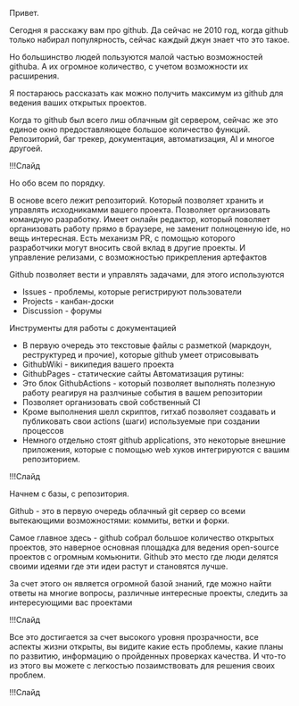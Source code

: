 Привет.

Сегодня я расскажу вам про github. Да сейчас не 2010 год, когда github только набирал популярность, сейчас каждый джун знает что это такое.

Но большинство людей пользуются малой частью возможностей githuba. А их огромное количество, с учетом возможности их расширения.

Я постараюсь рассказать как можно получить максимум из github для ведения ваших открытых проектов.

Когда то github был всего лиш облачным git сервером, сейчас же это единое окно предоставляющее большое количество функций. Репозиторий, баг трекер, документация, автоматизация, AI  и многое другоей.

!!!Слайд

Но обо всем по порядку.

В основе всего лежит репозиторий. Который позволяет хранить и управлять исходникамми вашего проекта.  Позволяет организовать командную разработку. Имеет онлайн редактор, который поволяет организовать работу прямо в браузере, не заменит полноценную ide, но вещь интересная. Есть механизм PR, с помощью которого разработчики могут вносить свой вклад в другие проекты. И управление релизами, с возможностью прикрепления артефактов

Github позволяет вести и управлять задачами, для этого используются 
* Issues - проблемы, которые регистрируют пользователи
* Projects - канбан-доски
* Discussion - форумы

Инструменты для работы с документацией
* В первую очередь это текстовые файлы с разметкой (маркдоун, реструктуред и прочие), которые github  умеет отрисовывать
* GithubWiki - википедия вашего проекта
* GithubPages - статические сайты
Автоматизация рутины:
* Это блок GithubActions - который позволяет выполнять полезную работу реагируя на разлчиные события в вашем репозитории
* Позволяет организовать свой собственный CI
* Кроме выполнения шелл скриптов, гитхаб позволяет создавать и публиковать свои actions (шаги) используемые при создании процессов
* Немного отдельно стоят github applications, это некоторые внешние приложения, которые с помощью web хуков интегрируются с вашим репозиторием.

!!!Слайд

Начнем с базы, с репозитория.

Github - это в первую очередь облачный git сервер со всеми вытекающими возможностями: коммиты, ветки и форки. 

Самое главное здесь - github собрал большое количество открытых проектов, это наверное основная площадка для ведения open-source проектов с огромным комьюнити. Github это место где люди делятся своими идеями где эти идеи растут и  становятся лучше.

За счет этого он является огромной базой знаний, где можно найти ответы на многие вопросы, различные интересные проекты, следить за интересующими вас проектами

!!!Слайд

Все это достигается за счет высокого уровня прозрачности, все аспекты жизни открыты, вы видите какие есть проблемы, какие планы по развитию, информацию о пройденных проверках качества. И что-то из этого вы можете с легкостью позаимствовать для решения своих проблем.

!!!Слайд


